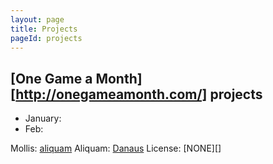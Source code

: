 ```yaml
---
layout: page
title: Projects
pageId: projects
---
```


[One Game a Month][http://onegameamonth.com/] projects
--------
- January:
- Feb:



Mollis: [aliquam][github]
Aliquam: [Danaus][CC BY-SA]
License: [NONE][]


[github]: https://localhost/
[CC BY-SA]: http://google.com/
